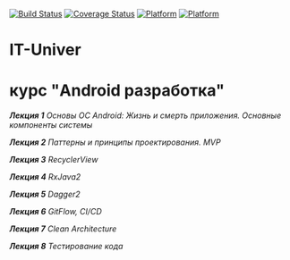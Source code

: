 [![Build Status](https://travis-ci.org/murrcha/it-univer.svg?branch=master)](https://travis-ci.org/murrcha/it-univer)
[![Coverage Status](https://coveralls.io/repos/github/murrcha/it-univer/badge.svg?branch=master)](https://coveralls.io/github/murrcha/it-univer?branch=master)
[![Platform](https://img.shields.io/badge/platform-android-green.svg)](http://developer.android.com/index.html)
[![Platform](https://img.shields.io/badge/platform-java-orange.svg)](https://docs.oracle.com/javase/8/docs/)
# IT-Univer 

# **курс "Android разработка"**

***Лекция 1*** *Основы ОС Android: Жизнь и смерть приложения. Основные компоненты системы*

***Лекция 2*** *Паттерны и принципы проектирования. MVP*

***Лекция 3*** *RecyclerView*

***Лекция 4*** *RxJava2*

***Лекция 5*** *Dagger2*

***Лекция 6*** *GitFlow, CI/CD*

***Лекция 7*** *Clean Architecture*

***Лекция 8*** *Тестирование кода*
